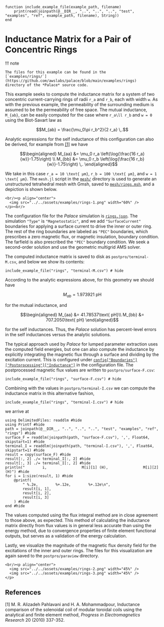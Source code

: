 <!--- Copyright Amazon.com, Inc. or its affiliates. All Rights Reserved. --->
<!--- SPDX-License-Identifier: Apache-2.0 --->
```@setup include_example
function include_example_file(example_path, filename)
    print(read(joinpath(@__DIR__, "..", "..", "..", "test", "examples", "ref", example_path, filename), String))
end
```

# Inductance Matrix for a Pair of Concentric Rings

!!! note
    
    The files for this example can be found in the
    [`examples/rings/`](https://github.com/awslabs/palace/blob/main/examples/rings)
    directory of the *Palace* source code.

This example seeks to compute the inductance matrix for a system of two concentric
current-carrying rings of radii ``r_a`` and ``r_b``, each with width ``w``. As with the
previous example, the permeability of the surrounding medium is assumed to be the
permeability of free space. The mutual inductance, ``M_{ab}``, can be easily computed for
the case where ``r_a\ll r_b`` and ``w = 0`` using the Biot-Savart law as

```math
M_{ab} = \frac{\mu_0\pi r_b^2}{2 r_a} \,.
```

Analytic expressions for the self inductance of this configuration can also be derived, for
example from [[1]](#References) we have

```math
\begin{aligned}
M_{aa} &= \mu_0 r_a \left(\log{\frac{16 r_a}{w}}-1.75\right) \\
M_{bb} &= \mu_0 r_b \left(\log{\frac{16 r_b}{w}}-1.75\right) \,.
\end{aligned}
```

We take in this case ``r_a = 10 \text{ μm}``, ``r_b = 100 \text{ μm}``, and
``w = 1 \text{ μm}``. The `mesh.jl` script in the
[`mesh/`](https://github.com/awslabs/palace/blob/main/examples/rings/mesh) directory is used
to generate an unstructured tetrahedral mesh with Gmsh, saved to
[`mesh/rings.msh`](https://github.com/awslabs/palace/blob/main/examples/rings/mesh/rings.msh),
and a depiction is shown below.

```@raw html
<br/><p align="center">
  <img src="../../assets/examples/rings-1.png" width="60%" />
</p><br/>
```

The configuration file for the *Palace* simulation is
[`rings.json`](https://github.com/awslabs/palace/blob/main/examples/rings/rings.json). The
simulation `"Type"` is `"Magnetostatic"`, and we add `"SurfaceCurrent"` boundaries for
applying a surface current to drive the inner or outer ring. The rest of the ring
boundaries are labeled as `"PEC"` boundaries, which prescribes a zero magnetic flux, or
magnetic insulation, boundary condition. The farfield is also prescribed the `"PEC"`
boundary condition. We seek a second-order solution and use the geometric multigrid AMS
solver.

The computed inductance matrix is saved to disk as `postpro/terminal-M.csv`, and below we
show its contents:

```@example include_example
include_example_file("rings", "terminal-M.csv") # hide
```

According to the analytic expressions above, for this geometry we should have

```math
M_{ab} = 1.973921\text{ pH}
```

for the mutual inductance, and

```math
\begin{aligned}
M_{aa} &= 41.78537\text{ pH}\\
M_{bb} &= 707.2050\text{ pH}
\end{aligned}
```

for the self inductances. Thus, the *Palace* solution has percent-level errors
in the self inductances versus the analytic solutions.

The typical approach used by *Palace* for lumped parameter extraction uses the computed
field energies, but one can also compute the inductance by explicitly integrating the
magnetic flux through a surface and dividing by the excitation current. This is configured
under
[`config["Boundaries"]["Postprocessing"]["Inductance"]`](../config/boundaries.md#boundaries%5B%22Postprocessing%22%5D%5B%22Inductance%22%5D)
in the configuration file. The postprocessed magnetic flux values are written to `postpro/surface-F.csv`:

```@example include_example
include_example_file("rings", "surface-F.csv") # hide
```

Combining with the values in `postpro/terminal-I.csv` we can compute the
inductance matrix in this alternative fashion,

```@example include_example
include_example_file("rings", "terminal-I.csv") # hide
```

we arrive at

```@example
using DelimitedFiles: readdlm #hide
using Printf #hide
path = joinpath(@__DIR__, "..", "..", "..", "test", "examples", "ref", "rings") #hide
surface_F = readdlm(joinpath(path, "surface-F.csv"), ',', Float64, skipstart=1) #hide
terminal_I = readdlm(joinpath(path, "terminal-I.csv"), ',', Float64, skipstart=1) #hide
result = copy(surface_F) #hide
result[:, 2] ./= terminal_I[:, 2] #hide
result[:, 3] ./= terminal_I[:, 2] #hide
println("        i,                M[i][1] (H),                M[i][2] (H)") #hide
for i = 1:size(result, 1) #hide
    @printf(
        " %.2e,        %+.12e,        %+.12e\n",
        result[i, 1],
        result[i, 2],
        result[i, 3]
    ) #hide
end #hide
```

The values computed using the flux integral method are in close agreement to
those above, as expected. This method of calculating the inductance matrix
directly from flux values is in general less accurate than using the energy
method, due to convergence properties of finite element functional outputs, but
serves as a validation of the energy calculation.

Lastly, we visualize the magnitude of the magnetic flux density field for the excitations of
the inner and outer rings. The files for this visualization are again saved to the
`postpro/paraview` directory.

```@raw html
<br/><p align="center">
  <img src="../../assets/examples/rings-2.png" width="45%" />
  <img src="../../assets/examples/rings-3.png" width="45%" />
</p>
```

## References

[1] M. R. Alizadeh Pahlavani and H. A. Mohammadpour, Inductance comparison of the solenoidal
coil of modular toroidal coils using the analytical and finite element method, _Progress in
Electromagnetics Research_ 20 (2010) 337-352.
